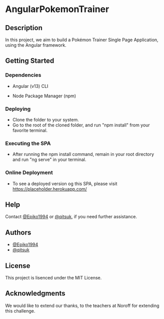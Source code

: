 # AngularPokemonTrainer

## Description
In this project, we aim to build a Pokémon Trainer Single Page Application, using the Angular framework.

## Getting Started

### Dependencies

* Angular (v13) CLI

* Node Package Manager (npm)

### Deploying 

* Clone the folder to your system.
* Go to the root of the cloned folder, and run "npm install" from your favorite terminal.

### Executing the SPA

* After running the npm install command, remain in your root directory and run "ng serve" in your terminal.

### Online Deployment

* To see a deployed version og this SPA, please visit https://placeholder.herokuapp.com/

## Help

Contact [@Epiko1994](https://github.com/Epiko1994) or [@qitsuk](https://github.com/qitsuk), if you need further assistance.

## Authors

* [@Epiko1994](https://github.com/Epiko1994)
* [@qitsuk](https://github.com/qitsuk)

## License

This project is lisenced under the MIT License.

## Acknowledgments

We would like to extend our thanks, to the teachers at Noroff for extending this challenge.